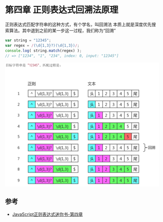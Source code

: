# 第四章 正则表达式回溯法原理
正则表达式匹配字符串的这种方式，有个学名，叫回溯法
本质上就是深度优先搜索算法。其中退到之前的某一步这一过程，我们称为“回溯”
```javascript
var string = "12345";
var regex = /(\d{1,3}?)(\d{1,3})/;
console.log( string.match(regex) );
// => ["1234", "1", "234", index: 0, input: "12345"]
```

![回溯](./回溯.png)

## 参考
- [JavaScript正则表达式迷你书-第四章](https://github.com/qdlaoyao/js-regex-mini-book)
